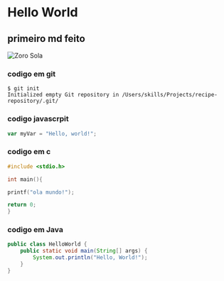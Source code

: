 # Hello World
## primeiro md feito

![Zoro Sola](https://criticalhits.com.br/wp-content/uploads/2019/08/Zoro-1.webp)
### codigo em git
```
$ git init
Initialized empty Git repository in /Users/skills/Projects/recipe-repository/.git/
```
### codigo javascrpit
``` javascript
var myVar = "Hello, world!";
```
### codigo em c 
``` C
#include <stdio.h>

int main(){

printf("ola mundo!");

return 0;
}
```
### codigo em Java
``` Java
public class HelloWorld {
    public static void main(String[] args) {
        System.out.println("Hello, World!");
    }
}
```
